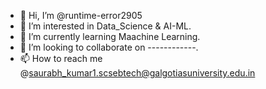 - 👋 Hi, I’m @runtime-error2905
- 👀 I’m interested in Data_Science & AI-ML.
- 🌱 I’m currently learning Maachine Learning.
- 💞️ I’m looking to collaborate on ------------.
- 📫 How to reach me @saurabh_kumar1.scsebtech@galgotiasuniversity.edu.in

<!---
runtime-error2905/runtime-error2905 is a ✨ special ✨ repository because its `README.md` (this file) appears on your GitHub profile.
You can click the Preview link to take a look at your changes.
--->
